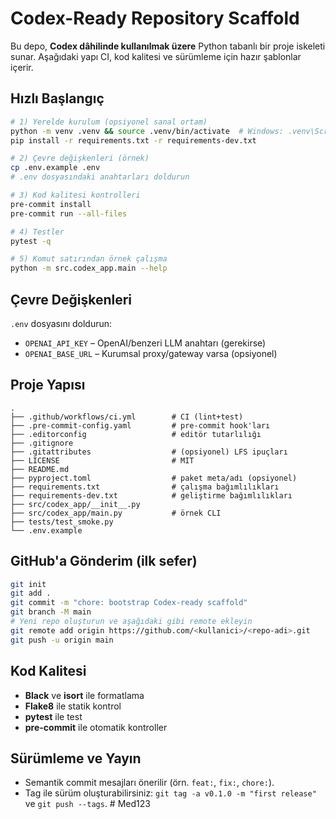 # Codex-Ready Repository Scaffold

Bu depo, **Codex dâhilinde kullanılmak üzere** Python tabanlı bir proje iskeleti sunar.
Aşağıdaki yapı CI, kod kalitesi ve sürümleme için hazır şablonlar içerir.

## Hızlı Başlangıç

```bash
# 1) Yerelde kurulum (opsiyonel sanal ortam)
python -m venv .venv && source .venv/bin/activate  # Windows: .venv\Scripts\activate
pip install -r requirements.txt -r requirements-dev.txt

# 2) Çevre değişkenleri (örnek)
cp .env.example .env
# .env dosyasındaki anahtarları doldurun

# 3) Kod kalitesi kontrolleri
pre-commit install
pre-commit run --all-files

# 4) Testler
pytest -q

# 5) Komut satırından örnek çalışma
python -m src.codex_app.main --help
```

## Çevre Değişkenleri

`.env` dosyasını doldurun:
- `OPENAI_API_KEY` – OpenAI/benzeri LLM anahtarı (gerekirse)
- `OPENAI_BASE_URL` – Kurumsal proxy/gateway varsa (opsiyonel)

## Proje Yapısı

```
.
├── .github/workflows/ci.yml        # CI (lint+test)
├── .pre-commit-config.yaml         # pre-commit hook'ları
├── .editorconfig                   # editör tutarlılığı
├── .gitignore
├── .gitattributes                  # (opsiyonel) LFS ipuçları
├── LICENSE                         # MIT
├── README.md
├── pyproject.toml                  # paket meta/adı (opsiyonel)
├── requirements.txt                # çalışma bağımlılıkları
├── requirements-dev.txt            # geliştirme bağımlılıkları
├── src/codex_app/__init__.py
├── src/codex_app/main.py           # örnek CLI
├── tests/test_smoke.py
└── .env.example
```

## GitHub'a Gönderim (ilk sefer)

```bash
git init
git add .
git commit -m "chore: bootstrap Codex-ready scaffold"
git branch -M main
# Yeni repo oluşturun ve aşağıdaki gibi remote ekleyin
git remote add origin https://github.com/<kullanici>/<repo-adi>.git
git push -u origin main
```

## Kod Kalitesi

- **Black** ve **isort** ile formatlama
- **Flake8** ile statik kontrol
- **pytest** ile test
- **pre-commit** ile otomatik kontroller

## Sürümleme ve Yayın

- Semantik commit mesajları önerilir (örn. `feat:`, `fix:`, `chore:`).
- Tag ile sürüm oluşturabilirsiniz: `git tag -a v0.1.0 -m "first release"` ve `git push --tags`.
#   M e d 1 2 3  
 
